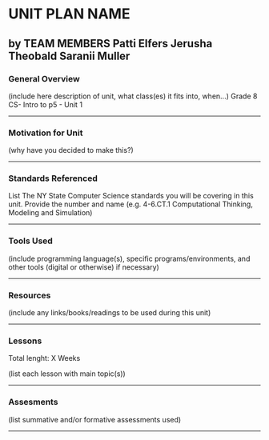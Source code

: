 # UNIT PLAN NAME
by TEAM MEMBERS
Patti Elfers
Jerusha Theobald
Saranii Muller
-----

### General Overview
(include here description of unit, what class(es) it fits into, when...)
Grade 8 CS- Intro to p5 - Unit 1



---

### Motivation for Unit
(why have you decided to make this?)

---

### Standards Referenced
List The NY State Computer Science standards you will be covering in this unit. Provide the number and name (e.g. 4-6.CT.1 Computational Thinking, Modeling and Simulation)

---

### Tools Used
(include programming language(s), specific programs/environments, and other tools (digital or otherwise) if necessary)

---

### Resources
(include any links/books/readings to be used during this unit)

---

### Lessons
Total lenght: X Weeks

(list each lesson with main topic(s))

---

### Assesments
(list summative and/or formative assessments used)

---
